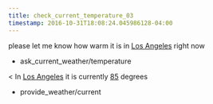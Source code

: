```yaml
---
title: check_current_temperature_03
timestamp: 2016-10-31T18:08:24.045986128-04:00
---
```


please let me know how warm it is in [Los Angeles](city) right now
* ask_current_weather/temperature

< In [Los Angeles](city) it is currently [85](temperature) degrees
* provide_weather/current
